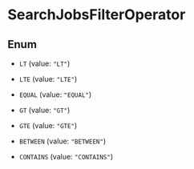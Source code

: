 

# SearchJobsFilterOperator

## Enum


* `LT` (value: `"LT"`)

* `LTE` (value: `"LTE"`)

* `EQUAL` (value: `"EQUAL"`)

* `GT` (value: `"GT"`)

* `GTE` (value: `"GTE"`)

* `BETWEEN` (value: `"BETWEEN"`)

* `CONTAINS` (value: `"CONTAINS"`)




